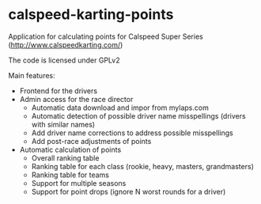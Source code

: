 calspeed-karting-points
=======================

Application for calculating points for Calspeed Super Series (http://www.calspeedkarting.com/)

The code is licensed under GPLv2

Main features:
- Frontend for the drivers
- Admin access for the race director
  - Automatic data download and impor from mylaps.com
  - Automatic detection of possible driver name misspellings (drivers with similar names)
  - Add driver name corrections to address possible misspellings
  - Add post-race adjustments of points
- Automatic calculation of points
  - Overall ranking table
  - Ranking table for each class (rookie, heavy, masters, grandmasters)
  - Ranking table for teams
  - Support for multiple seasons
  - Support for point drops (ignore N worst rounds for a driver)
